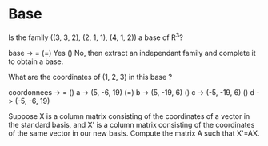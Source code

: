 <!SLIDE form=base>

# Base

Is the family ((3, 3, 2), (2, 1, 1), (4, 1, 2)) a base of R<sup>3</sup>?

base ->   = 
    (=) Yes
    () No, then extract an independant family and complete it to obtain a base.

What are the coordinates of (1, 2, 3) in this base ?

coordonnees ->    =
    ()  a -> (5, -6, 19)
    (=) b -> (5, -19, 6)
    ()  c -> (-5, -19, 6)
    ()  d -> (-5, -6, 19)

Suppose X is a column matrix consisting of the coordinates of a vector in the standard basis, and X' is a column matrix consisting of the coordinates of the same vector in our new basis.
Compute the matrix A such that X'=AX.

~~~FORM:base~~~